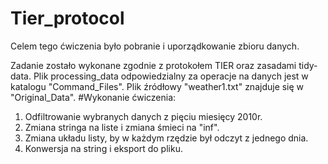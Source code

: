 # Tier_protocol
Celem tego ćwiczenia było pobranie i uporządkowanie zbioru danych.

Zadanie zostało wykonane zgodnie z protokołem TIER oraz zasadami tidy-data.
Plik processing_data odpowiedzialny za operacje na danych jest w katalogu "Command_Files\".
Plik źródłowy "weather1.txt" znajduje się w "Original_Data\".
#Wykonanie ćwiczenia:
1. Odfiltrowanie wybranych danych z pięciu miesięcy 2010r.
2. Zmiana stringa na liste i zmiana śmieci na "inf".
3. Zmiana układu listy, by w każdym rzędzie był odczyt z jednego dnia.
4. Konwersja na string i eksport do pliku.
